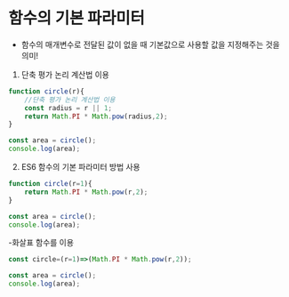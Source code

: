 # 함수의 기본 파라미터

- 함수의 매개변수로 전달된 값이 없을 때 기본값으로 사용할 값을 지정해주는 것을 의미!

1. 단축 평가 논리 계산법 이용

```jsx
function circle(r){
    //단축 평가 논리 계산법 이용
    const radius = r || 1;
    return Math.PI * Math.pow(radius,2);
}

const area = circle();
console.log(area);
```

2. ES6 함수의 기본 파라미터 방법 사용

```jsx
function circle(r=1){
    return Math.PI * Math.pow(r,2);
}

const area = circle();
console.log(area);
```

-화살표 함수를 이용

```jsx
const circle=(r=1)=>(Math.PI * Math.pow(r,2));

const area = circle();
console.log(area);
```